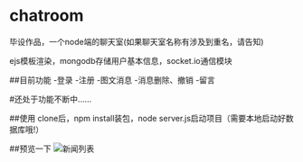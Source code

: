# chatroom
毕设作品，一个node端的聊天室(如果聊天室名称有涉及到重名，请告知)

ejs模板渲染，mongodb存储用户基本信息，socket.io通信模块

##目前功能
 -登录
 -注册
 -图文消息
 -消息删除、撤销
 -留言

 #还处于功能不断中......

 ##使用
  clone后，npm install装包，node server.js启动项目（需要本地启动好数据库哦!）

 ##预览一下
 ![新闻列表](https://github.com/dannisi/chatroom/blob/master/screenShots/show.jpg)

